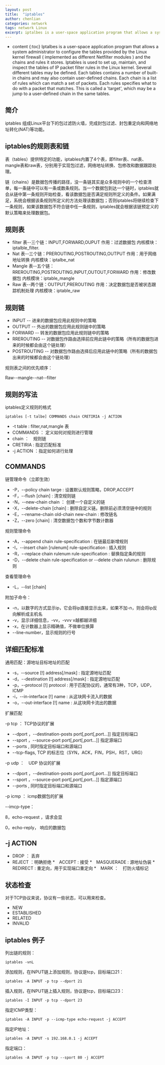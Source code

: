 ```yaml
---
layout: post
title:  "iptables"
author: chenlian
categories: network
tags: network Linux
excerpt: iptalbes is a user-space application program that allows a system administrator to configure the tables provided by the Linux kernel firewall ( implemented as different Netfilter modules ) and the chains and rules it stores.
---
```



* content
{:toc}
Iptalbes is a user-space application program that allows a system administrator to configure the tables provided by the Linux kernel firewall ( implemented as different Netfilter modules ) and the chains and rules it stores. Iptables is used to set up, maintain, and inspect the tables of IP packet filter rules in the Linux kernel. Several different tables may be defined. Each tables contains a number of built-in chains and may also contain user-defined chains. Each chain is a list of rules which can match a set of packets. Each rules specifies what to do with a packet that matches. This is called a 'target', which may be a jump to a user-defined chain in the same tables.

## 简介


iptables 组成Linux平台下的包过滤防火墙，完成封包过滤、封包重定向和网络地址转化(NAT)等功能。


## iptables的规则表和链


表（tables）提供特定的功能，iptables内置了4个表，即filter表、nat表、mangle表和raw表，分别用于实现包过滤，网络地址转换、包修改和数据跟踪处理。


链（chains）是数据包传播的路径，没一条链其实是众多规则中的一个检查清单，每一条链中可以有一条或数条规则。当一个数据包到达一个链时，iptables就会从链中第一条规则开始检查，看该数据包是否满足规则所定义的条件。如果满足，系统会根据该条规则所定义的方法处理该数据包；否则iptables将继续检查下一条规则，如果该数据包不符合链中任一条规则，iptables就会根据该链预定义的默认策略来处理数据包。


## 规则表


* filter 表--三个链：INPUT,FORWARD,OUPUT 作用：过滤数据包  内核模块：iptalble_filter.
* Nat 表--三个链：PREROUTING,POSTROUTING,OUTPUT 作用：用于网络地址转换  内核模块：iptalbe_nat
* Mangle 表--五个链：RREROUTING,POSTROUTING,INPUT,OUTOUT,FORWARD 作用：修改数据包  内核模块：iptable_mangle
* Raw 表--两个链：OUTPUT,PREROUTING 作用：决定数据包是否被状态跟踪机制处理  内核模块：iptable_raw


## 规则链


* INPUT -- 进来的数据包应用此规则中的策略
* OUTPUT -- 外出的数据包应用此规则链中的策略
* FORWARD -- 转发的数据包应用此规则链中的策略
* RREROUTING -- 对数据包作路由选择前应用此链中的策略（所有的数据包进来的时候都会由这个链处理）
* POSTROUTING -- 对数据包作路由选择后应用此链中的策略（所有的数据包出来的时候都会由这个链处理）


规则表之间的优先顺序：


Raw--mangle--nat--filter


## 规则的写法


iptables定义规则的格式


`iptables [-t talbe] COMMANDS chain CRETIRIA -j ACTION`


* -t table : filter,nat,mangle 表
* COMMANDS ： 定义如何对规则进行管理
* chain ：　规则链
* CRETIRIA : 指定匹配标准
* -j ACTION ：指定如何进行处理


## COMMANDS


链管理命令（立即生效）


* -P，--policy chain targe  :  设置默认规则策略，DROP,ACCEPT
* -F，--flush [chain] : 清空规则链
* -N，--new-chain chain ： 创建一个自定义的链
* -X，--delete-chain [chain] : 删除自定义链。删除前必须清空链中的规则
* -E，--rename-chain old-chain new-chain : 修改链名
* -Z，--zero [chain] : 清空数据包个数和字节数计数器


规则管理命令


* -A，--append chain rule-specification :  在链最后新增规则
* -I，--insert chain [rulenum] rule-specification : 插入规则
* -R，--replace chain rulenum rule-specification : 替换指定条的规则
* -D，--delete chain rule-specification or --delete chain rulunun : 删除规则


查看管理命令


* -L，--list [chain] 


附加子命令：


* -n，以数字的方式显示ip，它会将ip直接显示出来，如果不加-n，则会将ip反向解析成主机名
* -v，显示详细信息，-vv，-vvv v越都越详细
* -x，在计数器上显示精确值，不做单位换算
* --line-number，显示规则的行号


## 详细匹配标准


通用匹配：源地址目标地址的匹配


* -s，--source [!] address[/mask] : 指定源地址匹配
* -d，--destination [!] address[/mask] : 指定源地址匹配
* -p，--protocol [!] protocol : 用于匹配协议的，通常有3种，TCP，UDP，ICMP
* -i，--in-interface [!] name : 从这块网卡流入的数据
* -o，--out-interface [!] name : 从这块网卡流出的数据


扩展匹配


-p tcp ： TCP协议的扩展


* --dport ，--destination-posts port[,port[,port...]] 指定目标端口
* --sport ，--source-port port[,port[,port...]] 指定源端口
* --ports , 同时指定目标端口和源端口
* --tcp-flags, TCP 的标志位（SYN，ACK，FIN，PSH，RST，URG）


-p udp ：　UDP 协议的扩展


* --dport ，--destination-posts port[,port[,port...]] 指定目标端口
* --sport ，--source-port port[,port[,port...]] 指定源端口
* --ports , 同时指定目标端口和源端口


-p icmp ： icmp数据包的扩展


--imcp-type： 


8，echo-request ，请求会显


0，echo-reply， 响应的数据包


## -j ACTION


* DROP ： 丢弃
* REJECT ：明确拒绝
*　ACCEPT : 接受
*　MASQUERADE : 源地址伪装
*　REDIRECT : 重定向，用于实现端口重定向
*　MARK ：　打防火墙标记


## 状态检查


对于TCP协议来说，协议有一些状态，可以用来检查。


* NEW
* ESTABLISHED
* RELATED
* INVALID


## iptables 例子


列出链的规则：


`iptables -vnL`


添加规则，在INPUT链上添加规则，协议是tcp，目标端口21：


`iptables -A INPUT -p tcp --dport 21`


插入规则，在INPUT链上插入规则，协议是tcp，目标端口23：


`iptables -I INPUT -p tcp --dport 23`


指定ICMP类型：


`iptables -A INPUT -p --icmp-type echo-request -j ACCEPT`


指定IP地址：


`iptables -A INPUT -s 192.168.0.1 -j ACCEPT`


指定端口：


`iptables -A INPUT -p tcp --sport 80 -j ACCEPT`
